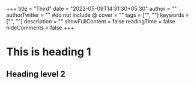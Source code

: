 +++
title = "Third"
date = "2022-05-09T14:31:30+05:30"
author = ""
authorTwitter = "" #do not include @
cover = ""
tags = ["", ""]
keywords = ["", ""]
description = ""
showFullContent = false
readingTime = false
hideComments = false
+++

# This is heading 1

## Heading level 2
